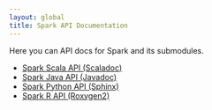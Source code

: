 ```yaml
---
layout: global
title: Spark API Documentation
---
```


Here you can API docs for Spark and its submodules.

- [Spark Scala API (Scaladoc)](https://spark.apache.org/docs/latest/api/scala/index.html)
- [Spark Java API (Javadoc)](https://spark.apache.org/docs/latest/api/java/index.html)
- [Spark Python API (Sphinx)](https://spark.apache.org/docs/latest/api/python/index.html)
- [Spark R API (Roxygen2)](https://spark.apache.org/docs/latest/api/R/index.html)
